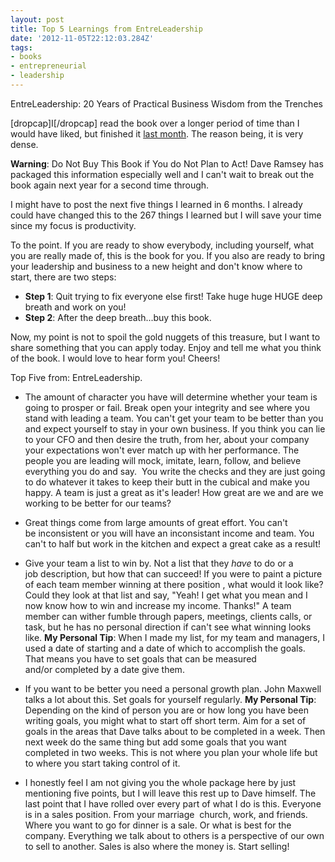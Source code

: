 ```yaml
---
layout: post
title: Top 5 Learnings from EntreLeadership
date: '2012-11-05T22:12:03.284Z'
tags:
- books
- entrepreneurial
- leadership
---
```


EntreLeadership: 20 Years of Practical Business Wisdom from the Trenches

[dropcap]I[/dropcap] read the book over a longer period of time than I would have liked, but finished it [last month](http://www.chancesmith.org/september-october-monthly-update/). The reason being, it is very dense.

**Warning**: Do Not Buy This Book if You do Not Plan to Act! Dave Ramsey has packaged this information especially well and I can't wait to break out the book again next year for a second time through.

I might have to post the next five things I learned in 6 months. I already could have changed this to the 267 things I learned but I will save your time since my focus is productivity.

To the point. If you are ready to show everybody, including yourself, what you are really made of, this is the book for you. If you also are ready to bring your leadership and business to a new height and don't know where to start, there are two steps:

* **Step 1**: Quit trying to fix everyone else first! Take huge huge HUGE deep breath and work on you!
* **Step 2**: After the deep breath...buy this book.
<div style="text-align: left;">Now, my point is not to spoil the gold nuggets of this treasure, but I want to share something that you can apply today. Enjoy and tell me what you think of the book. I would love to hear form you! Cheers!


Top Five from: EntreLeadership.

* The amount of character you have will determine whether your team is going to prosper or fail. Break open your integrity and see where you stand with leading a team. You can't get your team to be better than you and expect yourself to stay in your own business. If you think you can lie to your CFO and then desire the truth, from her, about your company your expectations won't ever match up with her performance. The people you are leading will mock, imitate, learn, follow, and believe everything you do and say.  You write the checks and they are just going to do whatever it takes to keep their butt in the cubical and make you happy. A team is just a great as it's leader! How great are we and are we working to be better for our teams?

* Great things come from large amounts of great effort. You can't be inconsistent or you will have an inconsistant income and team. You can't to half but work in the kitchen and expect a great cake as a result!

* Give your team a list to win by. Not a list that they *have* to do or a job description, but how that can succeed! If you were to paint a picture of each team member winning at there position , what would it look like? Could they look at that list and say, "Yeah! I get what you mean and I now know how to win and increase my income. Thanks!" A team member can wither fumble through papers, meetings, clients calls, or task, but he has no personal direction if can't see what winning looks like. <strong>My Personal Tip</strong>: When I made my list, for my team and managers, I used a date of starting and a date of which to accomplish the goals. That means you have to set goals that can be measured and/or completed by a date give them.

* If you want to be better you need a personal growth plan. John Maxwell talks a lot about this. Set goals for yourself regularly. <strong>My Personal Tip</strong>: Depending on the kind of person you are or how long you have been writing goals, you might what to start off short term. Aim for a set of goals in the areas that Dave talks about to be completed in a week. Then next week do the same thing but add some goals that you want completed in two weeks. This is not where you plan your whole life but to where you start taking control of it.

* I honestly feel I am not giving you the whole package here by just mentioning five points, but I will leave this rest up to Dave himself. The last point that I have rolled over every part of what I do is this. Everyone is in a sales position. From your marriage  church, work, and friends. Where you want to go for dinner is a sale. Or what is best for the company. Everything we talk about to others is a perspective of our own to sell to another. Sales is also where the money is. Start selling!